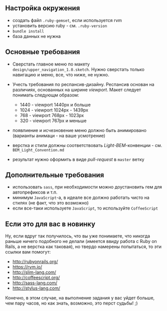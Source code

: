 ## Настройка окружения

* создать файл `.ruby-gemset`, если используется rvm
* установить версию ruby - см. `.ruby-version`
* `bundle install`
* база данных не нужна

## Основные требования

* Сверстать главное меню по макету `design/upper_navigation_1.0.sketch`. Нужно сверстать только навигацию и меню, все, что ниже, не нужно.
* Учесть требования по респансив-дизайну. Респансив основан на различиях, основанных на ширине _viewport_. 
Макет следует понимать следующм образом:
    * 1440 - viewport 1440px и больше
    * 1024 - viewport 1024px - 1439px
    * 768 - viewport 768px - 1023px
    * 320 - viewport 767px и меньше

* появлиение и исчезновение меню должно быть анимировано (варианты анимаци - на ваше усмотрение)
* верстка и стили должны соответствовать _Light-BEM_-конвенции - см. `BEM_Light_Convention.md`
* результат нужно оформить в виде _pull-request_ в `master` ветку

## Дополнительные требования

* использовать `sass`, при необходимости можно доустановить гем для автопрефиксов и т.п.
* минимум `JavaScript`-а, в идеале все должно работать чисто на стилях (не факт, что это возможно)
* если все-таки используете `JavaScript`, то используйте `CoffeeScript`

## Если это для вас в новинку

Ну, если вдруг так получилось, что вы уже понимаете, что никогда раньше ничего подобного не делали
(имеется ввиду работа с Ruby on Rails, а не верстка как таковая),
но твердо намерены попытаться, то эти ссылки вам помогут:

* http://rubyonrails.org/
* https://rvm.io/
* http://slim-lang.com/
* http://coffeescript.org/
* http://sass-lang.com/
* http://stylus-lang.com/

Конечно, в этом случае, на выполнение задания у вас уйдет больше, чем пару часов,
но как знать, возможно, это перст судьбы! ;)
